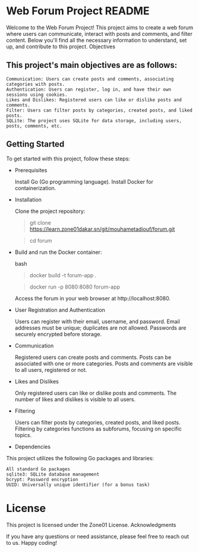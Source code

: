 # Web Forum Project README

Welcome to the Web Forum Project! This project aims to create a web forum where users can communicate, interact with posts and comments, and filter content. Below you'll find all the necessary information to understand, set up, and contribute to this project.
Objectives

## This project's main objectives are as follows:

    Communication: Users can create posts and comments, associating categories with posts.
    Authentication: Users can register, log in, and have their own sessions using cookies.
    Likes and Dislikes: Registered users can like or dislike posts and comments.
    Filter: Users can filter posts by categories, created posts, and liked posts.
    SQLite: The project uses SQLite for data storage, including users, posts, comments, etc.

## Getting Started

To get started with this project, follow these steps:
* Prerequisites

    Install Go (Go programming language).
    Install Docker for containerization.

* Installation

    Clone the project repository:
    
    >git clone https://learn.zone01dakar.sn/git/mouhametadiouf/forum.git 
    
    
    >cd forum

* Build and run the Docker container:

    bash

    >docker build -t forum-app .

    >docker run -p 8080:8080 forum-app

    Access the forum in your web browser at http://localhost:8080.

* User Registration and Authentication

    Users can register with their email, username, and password.
    Email addresses must be unique; duplicates are not allowed.
    Passwords are securely encrypted before storage.

* Communication

    Registered users can create posts and comments.
    Posts can be associated with one or more categories.
    Posts and comments are visible to all users, registered or not.

* Likes and Dislikes

    Only registered users can like or dislike posts and comments.
    The number of likes and dislikes is visible to all users.

* Filtering

    Users can filter posts by categories, created posts, and liked posts.
    Filtering by categories functions as subforums, focusing on specific topics.

* Dependencies

This project utilizes the following Go packages and libraries:

    All standard Go packages
    sqlite3: SQLite database management
    bcrypt: Password encryption
    UUID: Universally unique identifier (for a bonus task)

# License

This project is licensed under the Zone01 License.
Acknowledgments

If you have any questions or need assistance, please feel free to reach out to us. Happy coding!